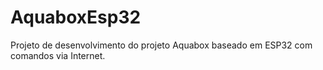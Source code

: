 # AquaboxEsp32
Projeto de desenvolvimento do projeto Aquabox baseado em ESP32 com comandos via Internet.
